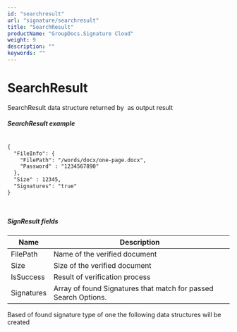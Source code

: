 ```yaml
---
id: "searchresult"
url: "signature/searchresult"
title: "SearchResult"
productName: "GroupDocs.Signature Cloud"
weight: 9
description: ""
keywords: ""
---
```


# SearchResult #

SearchResult data structure returned by  as output result

##### SearchResult example #####

```html 

{
  "FileInfo": {
    "FilePath": "/words/docx/one-page.docx",
    "Password" : "1234567890"
  },
  "Size" : 12345,
  "Signatures": "true"
}

 

 ```

##### SignResult fields #####

|Name|Description
|---|---
|FilePath|Name of the verified document
|Size|Size of the verified document
|IsSuccess|Result of verification process
|Signatures|Array of found Signatures that match for passed Search Options.

Based of found signature type of one the following data structures will be created





